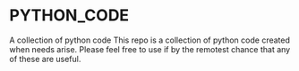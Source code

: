# PYTHON_CODE
A collection of python code
This repo is a collection of python code created when needs arise. Please feel free to use if by the remotest chance that any of these are useful.
